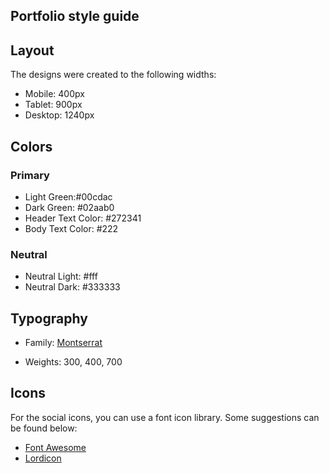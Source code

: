 ## Portfolio style guide

## Layout

The designs were created to the following widths:

- Mobile: 400px
- Tablet: 900px
- Desktop: 1240px

## Colors

### Primary

- Light Green:#00cdac
- Dark Green: #02aab0
- Header Text Color: #272341
- Body Text Color: #222

### Neutral

- Neutral Light: #fff
- Neutral Dark: #333333

## Typography

- Family: [Montserrat](https://fonts.google.com/specimen/Montserrat)

- Weights: 300, 400, 700

## Icons

For the social icons, you can use a font icon library. Some suggestions can be found below:

- [Font Awesome](https://fontawesome.com/)
- [Lordicon](https://lordicon.com/)

